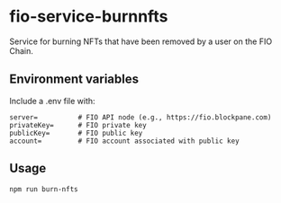 # fio-service-burnnfts

Service for burning NFTs that have been removed by a user on the FIO Chain.

## Environment variables

Include a .env file with:

```
server=          # FIO API node (e.g., https://fio.blockpane.com)
privateKey=      # FIO private key
publicKey=       # FIO public key
account=         # FIO account associated with public key
```

## Usage

```
npm run burn-nfts

```